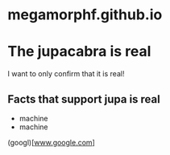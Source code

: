 # megamorphf.github.io

# The jupacabra is real

I want to only confirm that it is real!

## Facts that support jupa is real

- machine
- machine


(googl)[www.google.com]
